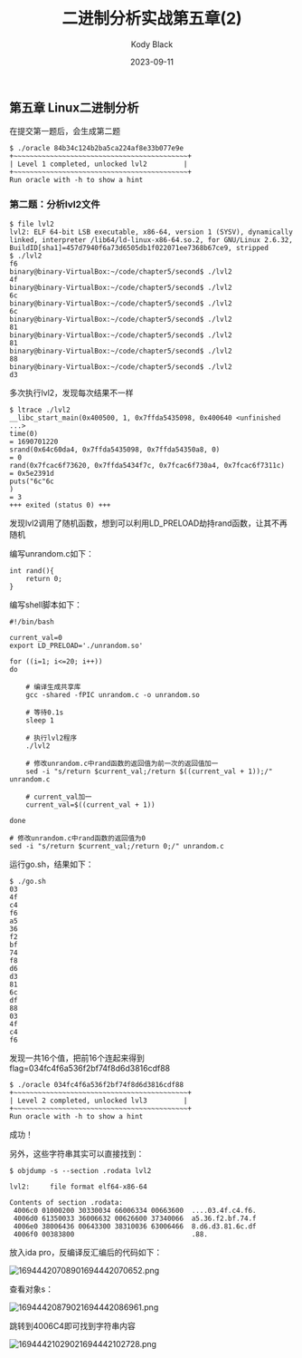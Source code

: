 ﻿---
layout:     post
title:      二进制分析实战第五章(2)
subtitle:   
date:       2023-09-11
author:     Kody Black
header-img: img/post-bg-normal.jpg
catalog: true
tags:
    - CTF
---

## 第五章 Linux二进制分析

在提交第一题后，会生成第二题

```
$ ./oracle 84b34c124b2ba5ca224af8e33b077e9e
+~~~~~~~~~~~~~~~~~~~~~~~~~~~~~~~~~~~~~~~~~~~+
| Level 1 completed, unlocked lvl2         |
+~~~~~~~~~~~~~~~~~~~~~~~~~~~~~~~~~~~~~~~~~~~+
Run oracle with -h to show a hint
```

### 第二题：分析lvl2文件

```
$ file lvl2 
lvl2: ELF 64-bit LSB executable, x86-64, version 1 (SYSV), dynamically linked, interpreter /lib64/ld-linux-x86-64.so.2, for GNU/Linux 2.6.32, BuildID[sha1]=457d7940f6a73d6505db1f022071ee7368b67ce9, stripped
$ ./lvl2
f6
binary@binary-VirtualBox:~/code/chapter5/second$ ./lvl2
4f
binary@binary-VirtualBox:~/code/chapter5/second$ ./lvl2
6c
binary@binary-VirtualBox:~/code/chapter5/second$ ./lvl2
6c
binary@binary-VirtualBox:~/code/chapter5/second$ ./lvl2
81
binary@binary-VirtualBox:~/code/chapter5/second$ ./lvl2
81
binary@binary-VirtualBox:~/code/chapter5/second$ ./lvl2
88
binary@binary-VirtualBox:~/code/chapter5/second$ ./lvl2
d3
```

多次执行lvl2，发现每次结果不一样

```
$ ltrace ./lvl2
__libc_start_main(0x400500, 1, 0x7ffda5435098, 0x400640 <unfinished ...>
time(0)                                                                                        = 1690701220
srand(0x64c60da4, 0x7ffda5435098, 0x7ffda54350a8, 0)                                           = 0
rand(0x7fcac6f73620, 0x7ffda5434f7c, 0x7fcac6f730a4, 0x7fcac6f7311c)                           = 0x5e2391d
puts("6c"6c
)                                                                                     = 3
+++ exited (status 0) +++
```

发现lvl2调用了随机函数，想到可以利用LD_PRELOAD劫持rand函数，让其不再随机

编写unrandom.c如下：

```
int rand(){
    return 0;
}
```

编写shell脚本如下：

```
#!/bin/bash

current_val=0
export LD_PRELOAD='./unrandom.so'

for ((i=1; i<=20; i++))
do

    # 编译生成共享库
    gcc -shared -fPIC unrandom.c -o unrandom.so

    # 等待0.1s
    sleep 1
    
    # 执行lvl2程序
    ./lvl2

    # 修改unrandom.c中rand函数的返回值为前一次的返回值加一
    sed -i "s/return $current_val;/return $((current_val + 1));/" unrandom.c

    # current_val加一
    current_val=$((current_val + 1))
    
done

# 修改unrandom.c中rand函数的返回值为0
sed -i "s/return $current_val;/return 0;/" unrandom.c
```

运行go.sh，结果如下：

```
$ ./go.sh 
03
4f
c4
f6
a5
36
f2
bf
74
f8
d6
d3
81
6c
df
88
03
4f
c4
f6
```

发现一共16个值，把前16个连起来得到flag=034fc4f6a536f2bf74f8d6d3816cdf88

```
$ ./oracle 034fc4f6a536f2bf74f8d6d3816cdf88
+~~~~~~~~~~~~~~~~~~~~~~~~~~~~~~~~~~~~~~~~~~~+
| Level 2 completed, unlocked lvl3         |
+~~~~~~~~~~~~~~~~~~~~~~~~~~~~~~~~~~~~~~~~~~~+
Run oracle with -h to show a hint
```

成功！

另外，这些字符串其实可以直接找到：

```
$ objdump -s --section .rodata lvl2 

lvl2:     file format elf64-x86-64

Contents of section .rodata:
 4006c0 01000200 30330034 66006334 00663600  ....03.4f.c4.f6.
 4006d0 61350033 36006632 00626600 37340066  a5.36.f2.bf.74.f
 4006e0 38006436 00643300 38310036 63006466  8.d6.d3.81.6c.df
 4006f0 00383800                             .88.           
```

放入ida pro，反编译反汇编后的代码如下：

![16944420708901694442070652.png](https://fastly.jsdelivr.net/gh/distiny-cool/pictures@main/images/16944420708901694442070652.png)

查看对象s：

![16944420879021694442086961.png](https://fastly.jsdelivr.net/gh/distiny-cool/pictures@main/images/16944420879021694442086961.png)

跳转到4006C4即可找到字符串内容

![16944421029021694442102728.png](https://fastly.jsdelivr.net/gh/distiny-cool/pictures@main/images/16944421029021694442102728.png)
